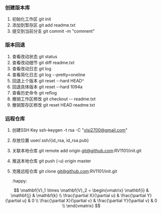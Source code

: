 ### 创建版本库

1. 初始化工作区 			git init
2. 添加到暂存区			git add readme.txt
3. 提交到当前分支		git commit -m "comment"

### 版本回退

1. 查看改动状态				git status
2. 查看改动细节				git diff readme.txt
3. 查看改动日志				git log
4. 查看简化日志				git log --pretty=oneline
5. 回退上个版本				git reset --hard HEAD^
6. 回退具体版本				git reset --hard 1094a
7. 查看历史命令				git reflog
8. 撤销工作区修改			git checkout -- readme.txt
9. 撤销暂存区修改			git reset HEAD readme.txt

### 远程仓库

1. 创建SSH Key				ssh-keygen -t rsa -C "vlsi2700@gmail.com"

2. 存放位置					user/.ssh/{id_rsa, id_rsa.pub}

3. 关联本地仓库				git remote add origin git@github.com:RV1101/init.git

4. 推送本地仓库				git push (-u) origin master

5. 克隆远程仓库				git clone git@github.com:RV1101/init.git

   :happy:


$$
\mathbf{V}_1 \times \mathbf{V}_2 =  \begin{vmatrix} 
\mathbf{i} & \mathbf{j} & \mathbf{k} \\
\frac{\partial X}{\partial u} &  \frac{\partial Y}{\partial u} & 0 \\
\frac{\partial X}{\partial v} &  \frac{\partial Y}{\partial v} & 0 \\
\end{vmatrix}
$$










